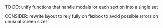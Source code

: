 TO DO: unify functions that handle modals for each section into a single set  
  
CONSIDER: rewrite layout to rely fully on flexbox to avoid possible errors on unusual screen sizes
